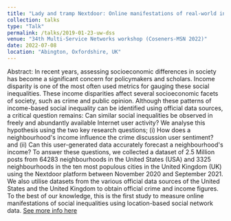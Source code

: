 ```yaml
---
title: "Lady and tramp Nextdoor: Online manifestations of real-world inequalities"
collection: talks
type: "Talk"
permalink: /talks/2019-01-23-uw-dss
venue: "34th Multi-Service Networks workshop (Coseners-MSN 2022)"
date: 2022-07-08
location: "Abington, Oxfordshire, UK"
---
```

Abstract: In recent years, assessing socioeconomic differences in society has become a significant concern for policymakers and scholars. Income disparity is one of the most often used metrics for gauging these social inequalities. These income disparities affect several socioeconomic facets of society, such as crime and public opinion. Although these patterns of income-based social inequality can be identified using official data sources, a critical question remains: Can similar social inequalities be observed in freely and abundantly available Internet user activity? We analyse this hypothesis using the two key research questions; (i) How does a neighbourhood's income influence the crime discussion user sentiment? and (ii) Can this user-generated data accurately forecast a neighbourhood's income? To answer these questions, we collected a dataset of 2.5 Million posts from 64283 neighbourhoods in the United States (USA) and 3325 neighbourhoods in the ten most populous cities in the United Kingdom (UK) using the Nextdoor platform between November 2020 and September 2021. We also utilise datasets from the various official data sources of the United States and the United Kingdom to obtain official crime and income figures. To the best of our knowledge, this is the first study to measure online manifestations of social inequalities using location-based social network data.
[See more info here](https://coseners.net/wp-content/uploads/2022/07/cosners_waleed_iqbal_2022_final.pdf)
